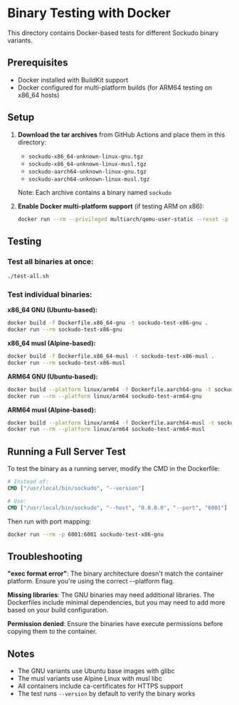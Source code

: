 # Binary Testing with Docker

This directory contains Docker-based tests for different Sockudo binary variants.

## Prerequisites

- Docker installed with BuildKit support
- Docker configured for multi-platform builds (for ARM64 testing on x86_64 hosts)

## Setup

1. **Download the tar archives** from GitHub Actions and place them in this directory:
   - `sockudo-x86_64-unknown-linux-gnu.tgz`
   - `sockudo-x86_64-unknown-linux-musl.tgz`
   - `sockudo-aarch64-unknown-linux-gnu.tgz`
   - `sockudo-aarch64-unknown-linux-musl.tgz`
   
   Note: Each archive contains a binary named `sockudo`

2. **Enable Docker multi-platform support** (if testing ARM on x86):
   ```bash
   docker run --rm --privileged multiarch/qemu-user-static --reset -p yes
   ```

## Testing

### Test all binaries at once:
```bash
./test-all.sh
```

### Test individual binaries:

**x86_64 GNU (Ubuntu-based):**
```bash
docker build -f Dockerfile.x86_64-gnu -t sockudo-test-x86-gnu .
docker run --rm sockudo-test-x86-gnu
```

**x86_64 musl (Alpine-based):**
```bash
docker build -f Dockerfile.x86_64-musl -t sockudo-test-x86-musl .
docker run --rm sockudo-test-x86-musl
```

**ARM64 GNU (Ubuntu-based):**
```bash
docker build --platform linux/arm64 -f Dockerfile.aarch64-gnu -t sockudo-test-arm64-gnu .
docker run --rm --platform linux/arm64 sockudo-test-arm64-gnu
```

**ARM64 musl (Alpine-based):**
```bash
docker build --platform linux/arm64 -f Dockerfile.aarch64-musl -t sockudo-test-arm64-musl .
docker run --rm --platform linux/arm64 sockudo-test-arm64-musl
```

## Running a Full Server Test

To test the binary as a running server, modify the CMD in the Dockerfile:

```dockerfile
# Instead of:
CMD ["/usr/local/bin/sockudo", "--version"]

# Use:
CMD ["/usr/local/bin/sockudo", "--host", "0.0.0.0", "--port", "6001"]
```

Then run with port mapping:
```bash
docker run --rm -p 6001:6001 sockudo-test-x86-gnu
```

## Troubleshooting

**"exec format error"**: The binary architecture doesn't match the container platform. Ensure you're using the correct --platform flag.

**Missing libraries**: The GNU binaries may need additional libraries. The Dockerfiles include minimal dependencies, but you may need to add more based on your build configuration.

**Permission denied**: Ensure the binaries have execute permissions before copying them to the container.

## Notes

- The GNU variants use Ubuntu base images with glibc
- The musl variants use Alpine Linux with musl libc
- All containers include ca-certificates for HTTPS support
- The test runs `--version` by default to verify the binary works